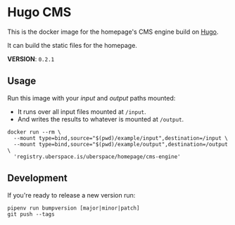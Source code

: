 # Hugo CMS

This is the docker image for the homepage's CMS engine build on [Hugo][].

It can build the static files for the homepage.

__VERSION__: `0.2.1`

## Usage

Run this image with your _input_ and _output_ paths mounted:

- It runs over all input files mounted at `/input`.
- And writes the results to whatever is mounted at `/output`.

```shell
docker run --rm \
  --mount type=bind,source="$(pwd)/example/input",destination=/input \
  --mount type=bind,source="$(pwd)/example/output",destination=/output \
  'registry.uberspace.is/uberspace/homepage/cms-engine'
```

## Development

If you're ready to release a new version run:

```shell
pipenv run bumpversion [major|minor|patch]
git push --tags
```

[Hugo]: https://gohugo.io
